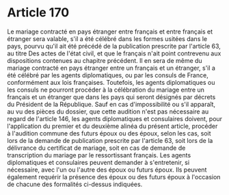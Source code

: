 # Article 170

Le mariage contracté en pays étranger entre français et entre français et étranger sera valable, s'il a été célébré dans les formes usitées dans le pays, pourvu qu'il ait été précédé de la publication prescrite par l'article 63, au titre Des actes de l'état civil, et que le français n'ait point contrevenu aux dispositions contenues au chapitre précédent.   Il en sera de même du mariage contracté en pays étranger entre un français et un étranger, s'il a été célébré par les agents diplomatiques, ou par les consuls de France, conformément aux lois françaises.   Toutefois, les agents diplomatiques ou les consuls ne pourront procéder à la célébration du mariage entre un français et un étranger que dans les pays qui seront désignés par décrets du Président de la République.   Sauf en cas d'impossibilité ou s'il apparaît, au vu des pièces du dossier, que cette audition n'est pas nécessaire au regard de l'article 146, les agents diplomatiques et consulaires doivent, pour l'application du premier et du deuxième alinéa du présent article, procéder à l'audition commune des futurs époux ou des époux, selon les cas, soit lors de la demande de publication prescrite par l'article 63, soit lors de la délivrance du certificat de mariage, soit en cas de demande de transcription du mariage par le ressortissant français. Les agents diplomatiques et consulaires peuvent demander à s'entretenir, si nécessaire, avec l'un ou l'autre des époux ou futurs époux. Ils peuvent également requérir la présence des époux ou des futurs époux à l'occasion de chacune des formalités ci-dessus indiquées.